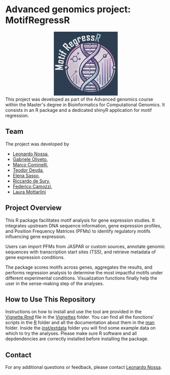 # Advanced genomics project: MotifRegressR

<div align="center">
  <img src="logo.jpg" width="200">
</div>
This project was developed as part of the Advanced genomics course within the Master's degree in 
Bioinformatics for Computational Genomics. It consists in an R package and a dedicated shinyR application
for motif regression.

## Team
The project was developed by 
- [Leonardo Nossa](https://github.com/LeonardoNossa),
- [Gabriele Oliveto](https://github.com/Gab-23),
- [Marco Cominelli](https://github.com/marco-cominelli01),
- [Teodor Devda](https://github.com/doroteo17),
- [Elena Sasso](https://github.com/elenasasso),
- [Riccardo de Sury](https://github.com/riccardodesury),
- [Federico Camozzi](https://github.com/Federico-Camozzi), 
- [Laura Mottarlini]() 

## Project Overview
This R package facilitates motif analysis for gene expression studies. 
It integrates upstream DNA sequence information, gene expression profiles, and 
Position Frequency Matrices (PFMs) to identify regulatory motifs influencing 
gene expression.

Users can import PFMs from JASPAR or custom sources, annotate genomic sequences 
with transcription start sites (TSS), and retrieve metadata of gene expression 
conditions.

The package scores motifs across genes, aggregates the results, and performs 
regression analysis to determine the most impactful motifs under different 
experimental conditions. Visualization functions finally help the user in the 
sense-making step of the analyses.

## How to Use This Repository

Instructions on how to install and use the tool are provided in the [Vignette.Rmd](Vignettes/MotifRegressR.Rmd) file in the [Vignettes](Vignettes) folder.
You can find all the functions' scripts in the [R](R) folder and all the documentation about them in the [man](man) folder. 
Inside the [inst/extdata](inst/extdata) folder you will find some example data on which to try the analyses.
Please make sure R software and all depdendencies are correctly installed before installing the package.


## Contact
For any additional questions or feedback, please contact [Leonardo Nossa](mailto:leonardo.nossa@studenti.unimi.it).
